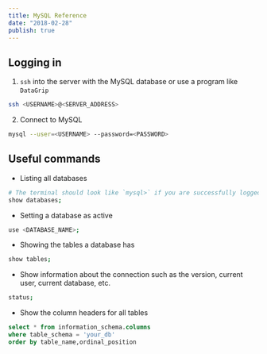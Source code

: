 ```yaml
---
title: MySQL Reference
date: "2018-02-28"
publish: true
---
```


## Logging in

1. `ssh` into the server with the MySQL database or use a program like `DataGrip`

```bash
ssh <USERNAME>@<SERVER_ADDRESS>
```

2. Connect to MySQL

```bash
mysql --user=<USERNAME> --password=<PASSWORD>
```

## Useful commands

- Listing all databases

```bash
# The terminal should look like `mysql>` if you are successfully logged in
show databases;
```

- Setting a database as active

```bash
use <DATABASE_NAME>;
```

- Showing the tables a database has

```bash
show tables;
```

- Show information about the connection such as the version, current user, current database, etc.

```bash
status;
```

- Show the column headers for all tables

```sql
select * from information_schema.columns
where table_schema = 'your_db'
order by table_name,ordinal_position
```